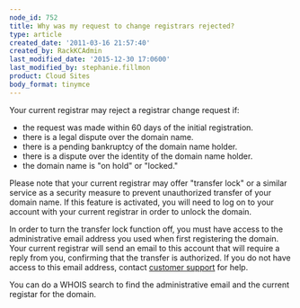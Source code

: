 ```yaml
---
node_id: 752
title: Why was my request to change registrars rejected?
type: article
created_date: '2011-03-16 21:57:40'
created_by: RackKCAdmin
last_modified_date: '2015-12-30 17:0600'
last_modified_by: stephanie.fillmon
product: Cloud Sites
body_format: tinymce
---
```


Your current registrar may reject a registrar change request if:

-   the request was made within 60 days of the initial registration.
-   there is a legal dispute over the domain name.
-   there is a pending bankruptcy of the domain name holder.
-   there is a dispute over the identity of the domain name holder.
-   the domain name is "on hold" or "locked."

Please note that your current registrar may offer "transfer lock" or a
similar service as a security measure to prevent unauthorized transfer
of your domain name. If this feature is activated, you will need to log
on to your account with your current registrar in order to unlock the
domain.

In order to turn the transfer lock function off, you must have access to
the administrative email address you used when first registering the
domain. Your current registrar will send an email to this account that
will require a reply from you, confirming that the transfer is
authorized. If you do not have access to this email address, contact
[customer
support](http://manage.rackspacecloud.com/SupportMain.do "http://manage.rackspacecloud.com/SupportMain.do")
for help.

You can do a WHOIS search to find the administrative email and the
current registar for the domain. 

